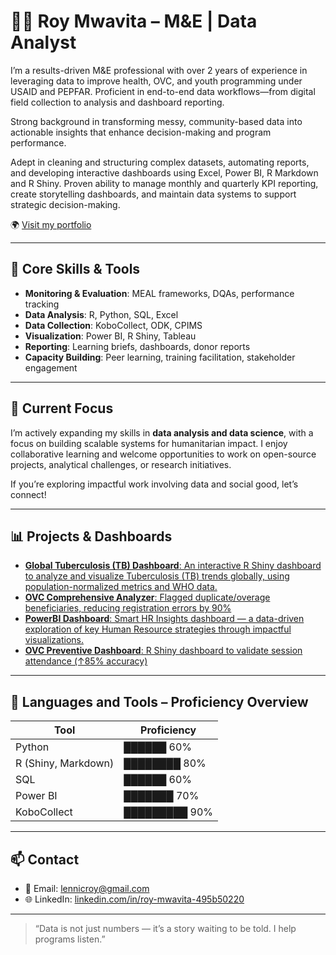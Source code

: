 # 👨‍💻 Roy Mwavita – M&E | Data Analyst

I’m a results-driven M&E professional with over 2 years of experience in leveraging data to improve health, OVC, and youth programming under USAID and PEPFAR. Proficient in end-to-end data workflows—from digital field collection to analysis and dashboard reporting. 

Strong background in transforming messy, community-based data into actionable insights that enhance 
decision-making and program performance.

Adept in cleaning and structuring complex datasets, automating reports, and developing interactive dashboards using Excel, Power BI, R Markdown and R Shiny. Proven ability to manage monthly and quarterly KPI reporting, create storytelling dashboards, and maintain data systems to support strategic decision-making. 

🌍 [Visit my portfolio](https://roy-mwavita0.github.io/portfolio/roy_mwavita)

---

## 🔧 Core Skills & Tools

- **Monitoring & Evaluation**: MEAL frameworks, DQAs, performance tracking
- **Data Analysis**: R, Python, SQL, Excel
- **Data Collection**: KoboCollect, ODK, CPIMS
- **Visualization**: Power BI, R Shiny, Tableau
- **Reporting**: Learning briefs, dashboards, donor reports
- **Capacity Building**: Peer learning, training facilitation, stakeholder engagement

---

## 🚀 Current Focus

I’m actively expanding my skills in **data analysis and data science**, with a focus on building scalable systems for humanitarian impact. I enjoy collaborative learning and welcome opportunities to work on open-source projects, analytical challenges, or research initiatives.

If you’re exploring impactful work involving data and social good, let’s connect!

---
## 📊 Projects & Dashboards

- [**Global Tuberculosis (TB) Dashboard**: An interactive R Shiny dashboard to analyze and visualize Tuberculosis (TB) trends globally, using population-normalized metrics and WHO data.](https://github.com/roy-mwavita0/global-tuberculosis-dashboard/)
- [**OVC Comprehensive Analyzer**: Flagged duplicate/overage beneficiaries, reducing registration errors by 90%](https://github.com/roy-mwavita0/ovc-comprehensive-analyzer)
- [**PowerBI Dashboard**: Smart HR Insights dashboard — a data-driven exploration of key Human Resource strategies through impactful visualizations.](https://github.com/roy-mwavita0/powerbi-hr-insights/blob/main/README.md)
- [**OVC Preventive Dashboard**: R Shiny dashboard to validate session attendance (↑85% accuracy)](https://github.com/roy-mwavita0/ovc_preventive_dashboard/)


---


## 🧰 Languages and Tools – Proficiency Overview

| Tool         | Proficiency |
|--------------|-------------|
| Python       | ██████ 60% |
| R (Shiny, Markdown)    | ████████ 80% |
| SQL          | ██████ 60% |
| Power BI     | ███████ 70% |
| KoboCollect   | █████████ 90% |



---

## 📫 Contact

- 📧 Email: lennicroy@gmail.com  
- 🌐 LinkedIn: [linkedin.com/in/roy-mwavita-495b50220](https://linkedin.com/in/roy-mwavita-495b50220)

---

> “Data is not just numbers — it’s a story waiting to be told. I help programs listen.”

